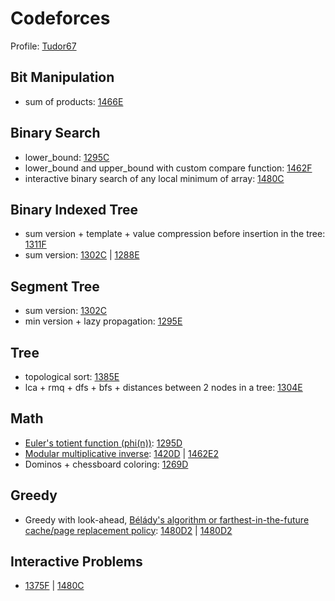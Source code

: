 # Codeforces
Profile: [Tudor67](https://codeforces.com/profile/Tudor67)

## Bit Manipulation
- sum of products: [1466E](https://codeforces.com/contest/1466/submission/102864653)

## Binary Search
- lower_bound: [1295C](https://codeforces.com/contest/1295/submission/69902528)
- lower_bound and upper_bound with custom compare function: [1462F](https://codeforces.com/contest/1462/submission/103658260)
- interactive binary search of any local minimum of array: [1480C](https://codeforces.com/contest/1480/submission/106910465)

## Binary Indexed Tree
- sum version + template + value compression before insertion in the tree: [1311F](https://codeforces.com/contest/1311/submission/71885914)
- sum version: [1302C](https://codeforces.com/contest/1302/submission/70843840) | [1288E](https://codeforces.com/contest/1288/submission/69588176)

## Segment Tree
- sum version: [1302C](https://codeforces.com/contest/1302/submission/70841001)
- min version + lazy propagation: [1295E](https://codeforces.com/contest/1295/submission/70810267)

## Tree
- topological sort: [1385E](https://codeforces.com/contest/1385/submission/87375361)
- lca + rmq + dfs + bfs + distances between 2 nodes in a tree: [1304E](https://codeforces.com/contest/1304/submission/71579575)

## Math
- [Euler's totient function (phi(n))](https://en.wikipedia.org/wiki/Euler%27s_totient_function): [1295D](https://codeforces.com/contest/1295/submission/69907046)
- [Modular multiplicative inverse](https://en.wikipedia.org/wiki/Modular_multiplicative_inverse): [1420D](https://codeforces.com/contest/1420/submission/94153944) | [1462E2](https://codeforces.com/contest/1462/submission/102993495)
- Dominos + chessboard coloring: [1269D](https://codeforces.com/contest/1269/submission/67672026)

## Greedy
- Greedy with look-ahead, [Bélády's algorithm or farthest-in-the-future cache/page replacement policy](https://en.wikipedia.org/wiki/Cache_replacement_policies#B%C3%A9l%C3%A1dy's_algorithm): [1480D2](https://codeforces.com/contest/1480/submission/107011500) | [1480D2](https://codeforces.com/contest/1480/submission/107008745)

## Interactive Problems
- [1375F](https://codeforces.com/contest/1375/submission/86203138) | [1480C](https://codeforces.com/contest/1480/submission/106910465)